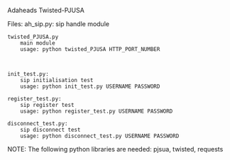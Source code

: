 Adaheads Twisted-PJUSA

Files:
	ah_sip.py:
		sip handle module

	twisted_PJUSA.py
		main module
		usage: python twisted_PJUSA HTTP_PORT_NUMBER
		


	init_test.py:
		sip initialisation test
		usage: python init_test.py USERNAME PASSWORD
					
	register_test.py:
		sip register test
		usage: python register_test.py USERNAME PASSWORD

	disconnect_test.py:
		sip disconnect test
		usage: python disconnect_test.py USERNAME PASSWORD



NOTE:
	The following python libraries are needed:
	    pjsua, twisted, requests